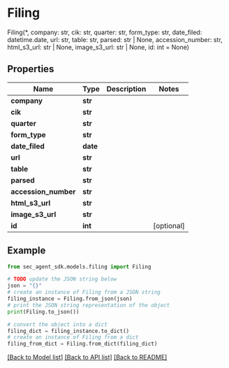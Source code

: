 # Filing

Filing(*, company: str, cik: str, quarter: str, form_type: str, date_filed: datetime.date, url: str, table: str, parsed: str | None, accession_number: str, html_s3_url: str | None, image_s3_url: str | None, id: int = None)

## Properties

Name | Type | Description | Notes
------------ | ------------- | ------------- | -------------
**company** | **str** |  | 
**cik** | **str** |  | 
**quarter** | **str** |  | 
**form_type** | **str** |  | 
**date_filed** | **date** |  | 
**url** | **str** |  | 
**table** | **str** |  | 
**parsed** | **str** |  | 
**accession_number** | **str** |  | 
**html_s3_url** | **str** |  | 
**image_s3_url** | **str** |  | 
**id** | **int** |  | [optional] 

## Example

```python
from sec_agent_sdk.models.filing import Filing

# TODO update the JSON string below
json = "{}"
# create an instance of Filing from a JSON string
filing_instance = Filing.from_json(json)
# print the JSON string representation of the object
print(Filing.to_json())

# convert the object into a dict
filing_dict = filing_instance.to_dict()
# create an instance of Filing from a dict
filing_from_dict = Filing.from_dict(filing_dict)
```
[[Back to Model list]](../README.md#documentation-for-models) [[Back to API list]](../README.md#documentation-for-api-endpoints) [[Back to README]](../README.md)


